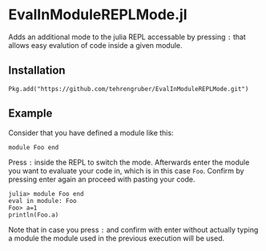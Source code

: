 # EvalInModuleREPLMode.jl

Adds an additional mode to the julia REPL accessable by pressing `:` that allows easy
evalution of code inside a given module.

## Installation

```
Pkg.add("https://github.com/tehrengruber/EvalInModuleREPLMode.git")
```

## Example

Consider that you have defined a module like this:

```
module Foo end
```

Press `:` inside the REPL to switch the mode. Afterwards enter the module
you want to evaluate your code in, which is in this case `Foo`. Confirm
by pressing enter again an proceed with pasting your code.

```
julia> module Foo end
eval in module: Foo
Foo> a=1
println(Foo.a)
```

Note that in case you press `:` and confirm with enter without actually typing
a module the module used in the previous execution will be used.
